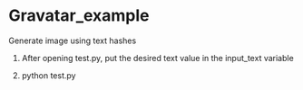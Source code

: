 # Gravatar_example
Generate image using text hashes

1. After opening test.py, put the desired text value in the input_text variable

2. python test.py
